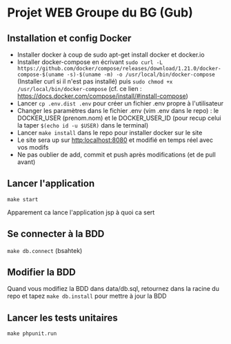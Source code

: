 # Projet WEB Groupe du BG (Gub)

## Installation et config Docker
* Installer docker à coup de sudo apt-get install docker et docker.io
* Installer docker-compose en écrivant `sudo curl -L https://github.com/docker/compose/releases/download/1.21.0/docker-compose-$(uname -s)-$(uname -m) -o /usr/local/bin/docker-compose` (Installer curl si il n'est pas installé) puis `sudo chmod +x /usr/local/bin/docker-compose` (cf. ce lien : https://docs.docker.com/compose/install/#install-compose)
* Lancer `cp .env.dist .env` pour créer un fichier .env propre à l'utilisateur
* Changer les paramètres dans le fichier .env (vim .env dans le repo) : le DOCKER\_USER (prenom.nom)  et le DOCKER\_USER\_ID (pour recup celui la taper `$(echo id -u $USER)` dans le terminal)
* Lancer `make install` dans le repo pour installer docker sur le site
* Le site sera up sur [http:localhost:8080](http:localhost:8080) et modifié en temps réel avec vos modifs
* Ne pas oublier de add, commit et push après modifications (et de pull avant)

## Lancer l'application
`make start`

Apparement ca lance l'application jsp à quoi ca sert

## Se connecter à la BDD
`make db.connect` (bsahtek)

## Modifier la BDD

Quand vous modifiez la BDD dans data/db.sql, retournez dans la racine du repo et tapez `make db.install` pour mettre à jour la BDD

## Lancer les tests unitaires
`make phpunit.run`
